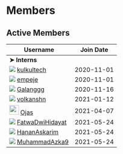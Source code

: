 # Members

## Active Members

| **Username**                                                                                                                                         | **Join Date** |
| ---------------------------------------------------------------------------------------------------------------------------------------------------- | ------------- |
| **➤ Interns**                                                                                                                                        |               |
| [![][kulkultech-img]][kulkultech-gh]&nbsp;[kulkultech](profiles/kulkultech.md)                                                                       | 2020-11-01    |
| [![][empeje-img]][empeje-gh]&nbsp;[empeje](profiles/empeje.md)                                                                                       | 2020-11-01    |
| [![][galanggg-img]][galanggg-gh]&nbsp;[Galanggg](profiles/galanggg.md)                                                                               | 2020-11-16    |
| [![][volkansahn-img]][volkansahn-gh]&nbsp;[volkanshn](profiles/volkansahn.md)                                                                        | 2021-01-12    |
| [<img src="https://github.com/ojasthisside.png" width="25" alt class="img-responsive img-thumbnail">][ojasthisside-gh]&nbsp;[Ojas](profiles/ojas.md) | 2021-04-07    |
| [![][fatwadwihidayat-img]][fatwadwihidayat-gh]&nbsp;[FatwaDwiHidayat](profiles/FatwaDwiHidayat.md)                                                   | 2021-05-24    |
| [![][hananaskarim-img]][hananaskarim-gh]&nbsp;[HananAskarim](profiles/HananAskarim.md) | 2021-05-24    |
| [![][MuhammadAzka9-img]][MuhammadAzka9-gh]&nbsp;[MuhammadAzka9](profiles/MuhammadAzka9.md) | 2021-05-24|

<!---
Put images link below
-->

[kulkultech-img]: https://github.com/kulkultech.png?size=25
[empeje-img]: https://github.com/empeje.png?size=25
[galanggg-img]: https://github.com/galanggg.png?size=25
[volkansahn-img]: https://github.com/volkansahn.png?size=25
[ojasthisside-img]: https://github.com/ojasthisside.png?size=25
[fatwadwihidayat-img]: https://github.com/FatwaDwiHidayat.png?size=25
[hananaskarim-img]: https://github.com/HananAskarim.png?size=25
[MuhammadAzka9-img]:https://github.com/MuhammadAzka9.png?size=25
<!---
Put GitHub profiles link below
-->

[kulkultech-gh]: https://github.com/kulkultech
[empeje-gh]: https://github.com/empeje
[galanggg-gh]: https://github.com/galanggg
[volkansahn-gh]: https://github.com/volkansahn
[ojasthisside-gh]: https://github.com/ojasthisside
[fatwadwihidayat-gh]: https://github.com/FatwaDwiHidayat
[hananaskarim-gh]: https://github.com/HananAskarim
[MuhammadAzka9-gh]: https://github.com/MuhammadAzka9
